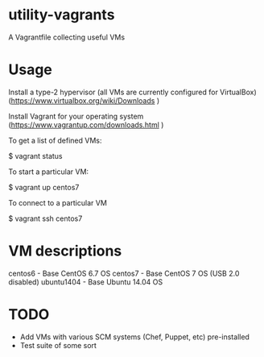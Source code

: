 utility-vagrants
================

A Vagrantfile collecting useful VMs

Usage
=====

Install a type-2 hypervisor (all VMs are currently configured
for VirtualBox) (https://www.virtualbox.org/wiki/Downloads )

Install Vagrant for your operating system (https://www.vagrantup.com/downloads.html )

To get a list of defined VMs:

$ vagrant status

To start a particular VM:

$ vagrant up centos7

To connect to a particular VM

$ vagrant ssh centos7

VM descriptions
===============

centos6 - Base CentOS 6.7 OS
centos7 - Base CentOS 7 OS (USB 2.0 disabled)
ubuntu1404 - Base Ubuntu 14.04 OS

TODO
====

* Add VMs with various SCM systems (Chef, Puppet, etc) pre-installed
* Test suite of some sort
